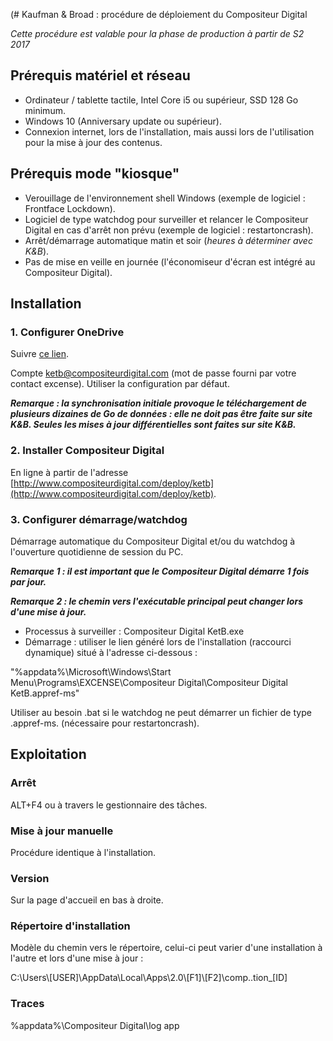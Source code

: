 (# Kaufman & Broad : procédure de déploiement du Compositeur Digital

*Cette procédure est valable pour la phase de production à partir de S2 2017*

## Prérequis matériel et réseau
- Ordinateur / tablette tactile, Intel Core i5 ou supérieur, SSD 128 Go minimum.
- Windows 10 (Anniversary update ou supérieur).
- Connexion internet, lors de l'installation, mais aussi lors de l'utilisation pour la mise à jour des contenus.

## Prérequis mode "kiosque"
- Verouillage de l'environnement shell Windows (exemple de logiciel : Frontface Lockdown).
- Logiciel de type watchdog pour surveiller et relancer le Compositeur Digital en cas d'arrêt non prévu (exemple de logiciel : restartoncrash).
- Arrêt/démarrage automatique matin et soir (*heures à déterminer avec K&B*).
- Pas de mise en veille en journée (l'économiseur d'écran est intégré au Compositeur Digital).

## Installation
### 1. Configurer OneDrive
Suivre [ce lien](odopen://sync?siteId=81e54911-7a51-4381-9a78-ebac847930e0&webId=79131da9-a1ae-47be-ad30-4811761797a9&webTitle=Kaufman%20%26%20Broad&listId=53da5f90-032a-4f3a-a9ce-cbaef89af6db&listTitle=Documents&userEmail=ketb@compositeurdigital.com&webUrl=https://insideso.sharepoint.com/sites/KetB&webLogoUrl=/sites/KetB/_api/GroupService/GetGroupImage%3Fid%3D'b640569c-b521-498d-824c-a5431de92270'%26hash%3D636354440941239942&webTemplate=GROUP&folderUrl=/&scope=OPENLIST).

Compte ketb@compositeurdigital.com (mot de passe fourni par votre contact excense). Utiliser la configuration par défaut.

**_Remarque : la synchronisation initiale provoque le téléchargement de plusieurs dizaines de Go de données : elle ne doit pas être faite sur site K&B. Seules les mises à jour différentielles sont faites sur site K&B._**

### 2. Installer Compositeur Digital
En ligne à partir de l'adresse [http://www.compositeurdigital.com/deploy/ketb](http://www.compositeurdigital.com/deploy/ketb).

### 3. Configurer démarrage/watchdog
Démarrage automatique du Compositeur Digital et/ou du watchdog à l'ouverture quotidienne de session du PC.

**_Remarque 1 : il est important que le Compositeur Digital démarre 1 fois par jour._**

**_Remarque 2 : le chemin vers l'exécutable principal peut changer lors d'une mise à jour._**

- Processus à surveiller : Compositeur Digital KetB.exe
- Démarrage : utiliser le lien généré lors de l'installation (raccourci dynamique) situé à l'adresse ci-dessous :

"%appdata%\Microsoft\Windows\Start Menu\Programs\EXCENSE\Compositeur Digital\Compositeur Digital KetB.appref-ms"

Utiliser au besoin .bat si le watchdog ne peut démarrer un fichier de type .appref-ms. (nécessaire pour restartoncrash).

## Exploitation
### Arrêt
ALT+F4 ou à travers le gestionnaire des tâches.

### Mise à jour manuelle
Procédure identique à l'installation.

### Version
Sur la page d'accueil en bas à droite.

### Répertoire d'installation
Modèle du chemin vers le répertoire, celui-ci peut varier d'une installation à l'autre et lors d'une mise à jour :

C:\Users\\[USER]\AppData\Local\Apps\2.0\\[F1]\\[F2]\comp..tion_[ID]

### Traces
%appdata%\Compositeur Digital\log app




